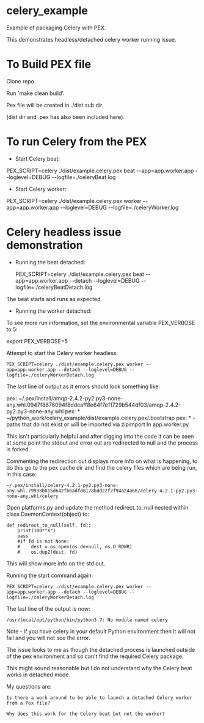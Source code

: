 # celery_example
Example of packaging Celery with PEX. 

This demonstrates headless/detached celery worker running issue.


# To Build PEX file

Clone repo.

Run 'make clean build'.

Pex file will be created in ./dist sub dir.

(dist dir and .pex has also been included here).


# To run Celery from the PEX

- Start Celery beat:

PEX_SCRIPT=celery ./dist/example.celery.pex beat --app=app.worker.app --loglevel=DEBUG --logfile=./celeryBeat.log

- Start Celery worker:

PEX_SCRIPT=celery ./dist/example.celery.pex worker --app=app.worker.app --loglevel=DEBUG --logfile=./celeryWorker.log


# Celery headless issue demonstration

- Running the beat detached:

	PEX_SCRIPT=celery ./dist/example.celery.pex beat --app=app.worker.app --detach --loglevel=DEBUG --logfile=./celeryBeatDetach.log

The beat starts and runs as expected.

- Running the worker detached:

To see more run information, set the environmental variable PEX_VERBOSE to 5:

export PEX_VERBOSE=5

Attempt to start the Celery worker headless:

	PEX_SCRIPT=celery ./dist/example.celery.pex worker --app=app.worker.app --detach --loglevel=DEBUG --logfile=./celeryWorkerDetach.log

The last line of output as it errors should look something like:

pex:     ~/.pex/install/amqp-2.4.2-py2.py3-none-any.whl.0947f8676094f8ddeaff8e64f7e11729b544df03/amqp-2.4.2-py2.py3-none-any.whl
pex:   * ~/python_work/celery_example/dist/example.celery.pex/.bootstrap
pex:   * - paths that do not exist or will be imported via zipimport
In app.worker.py

This isn't particularly helpful and after digging into the code it can be seen at some point the stdout and error out are redirected to null and the process is forked.

Commenting the redirection out displays more info on what is happening, to do this go to the pex cache dir and find the celery files which are being run, in this case:

	~/.pex/install/celery-4.2.1-py2.py3-none-any.whl.79938b815d642fb6adfd6178bdd22f2f94a24a66/celery-4.2.1-py2.py3-none-any.whl/celery

Open platforms.py and update the method redirect_to_null nested within class DaemonContext(object) to:

    def redirect_to_null(self, fd):
        print(100*"X")
        pass
        #if fd is not None:
        #    dest = os.open(os.devnull, os.O_RDWR)
        #    os.dup2(dest, fd)

This will show more info on the std out.

Running the start command again:

	PEX_SCRIPT=celery ./dist/example.celery.pex worker --app=app.worker.app --detach --loglevel=DEBUG --logfile=./celeryWorkerDetach.log

The last line of the output is now:

	/usr/local/opt/python/bin/python3.7: No module named celery

Note - if you have celery in your default Python environment then it will not fail and you will not see the error.

The issue looks to me as though the detached process is launched outside of the pex environment and so can't find the required Celery package.

This might sound reasonable but I do not understand why the Celery beat works in detached mode.

My questions are:

	Is there a work around to be able to launch a detached Celery worker from a Pex file?

	Why does this work for the Celery beat but not the worker?

